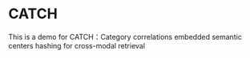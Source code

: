 # CATCH
This is a demo for CATCH：Category correlations embedded semantic centers hashing for cross-modal retrieval
